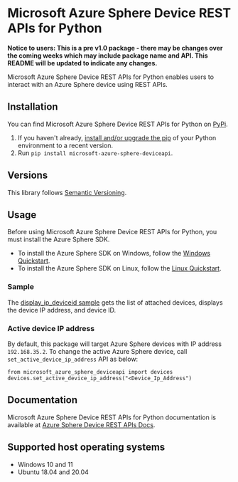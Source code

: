 # Microsoft Azure Sphere Device REST APIs for Python

**Notice to users: This is a pre v1.0 package - there may be changes over the coming weeks which may include package name and API. This README will be updated to indicate any changes.**

Microsoft Azure Sphere Device REST APIs for Python enables users to interact with an Azure Sphere device using REST APIs.

## Installation

You can find Microsoft Azure Sphere Device REST APIs for Python on [PyPi](https://pypi.org/project/microsoft-azure-sphere-deviceapi/).
1. If you haven't already, [install and/or upgrade the pip](https://pip.pypa.io/en/stable/installing/)
   of your Python environment to a recent version.
2. Run `pip install microsoft-azure-sphere-deviceapi`.

## Versions

This library follows [Semantic Versioning](http://semver.org/).

## Usage

Before using Microsoft Azure Sphere Device REST APIs for Python, you must install the Azure Sphere SDK.
- To install the Azure Sphere SDK on Windows, follow the [Windows Quickstart](https://docs.microsoft.com/azure-sphere/install/install-sdk?pivots=cli).
- To install the Azure Sphere SDK on Linux, follow the [Linux Quickstart](https://docs.microsoft.com/azure-sphere/install/install-sdk-linux?pivots=cli-linux).

### Sample
The [display_ip_deviceid sample](https://github.com/Azure/azure-sphere-samples/Manufacturing/src/Python/device_api_sample) gets the list of attached devices, displays the device IP address, and device ID.

### Active device IP address

By default, this package will target Azure Sphere devices with IP address `192.168.35.2`. To change the active Azure Sphere device, call `set_active_device_ip_address` API as below:
```
from microsoft_azure_sphere_deviceapi import devices
devices.set_active_device_ip_address("<Device_Ip_Address")
```

## Documentation

Microsoft Azure Sphere Device REST APIs for Python documentation is available at [Azure Sphere Device REST APIs Docs](https://github.com/Azure/azure-sphere-samples/Manufacturing/src).

## Supported host operating systems

* Windows 10 and 11
* Ubuntu 18.04 and 20.04